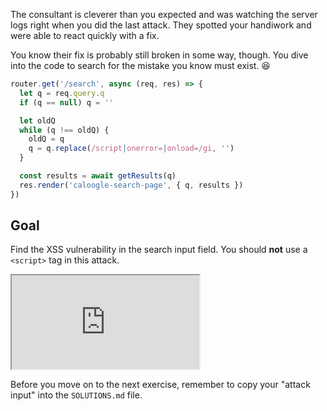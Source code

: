 The consultant is cleverer than you expected and was watching the server logs right when you did the last attack. They spotted your handiwork and were able to react quickly with a fix.

You know their fix is probably still broken in some way, though. You dive into the code to search for the mistake you know must exist. 😆

```js
router.get('/search', async (req, res) => {
  let q = req.query.q
  if (q == null) q = ''

  let oldQ
  while (q !== oldQ) {
    oldQ = q
    q = q.replace(/script|onerror=|onload=/gi, '')
  }

  const results = await getResults(q)
  res.render('caloogle-search-page', { q, results })
})
```

## Goal

Find the XSS vulnerability in the search input field. You should **not** use a `<script>` tag in this attack.

<iframe src='http://localhost:4070'></iframe>

Before you move on to the next exercise, remember to copy your "attack input" into the `SOLUTIONS.md` file.
